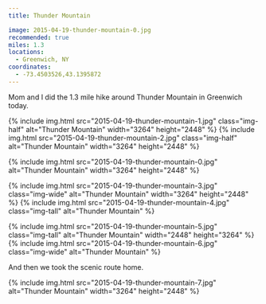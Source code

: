 ```yaml
---
title: Thunder Mountain

image: 2015-04-19-thunder-mountain-0.jpg
recommended: true
miles: 1.3
locations:
  - Greenwich, NY
coordinates:
  - -73.4503526,43.1395872
---
```


Mom and I did the 1.3 mile hike around Thunder Mountain in Greenwich today.

<div class="photos">
{% include img.html src="2015-04-19-thunder-mountain-1.jpg" class="img-half" alt="Thunder Mountain" width="3264" height="2448" %}
{% include img.html src="2015-04-19-thunder-mountain-2.jpg" class="img-half" alt="Thunder Mountain" width="3264" height="2448" %}

{% include img.html src="2015-04-19-thunder-mountain-0.jpg" alt="Thunder Mountain" width="3264" height="2448" %}

{% include img.html src="2015-04-19-thunder-mountain-3.jpg" class="img-wide" alt="Thunder Mountain" width="3264" height="2448" %} {% include img.html src="2015-04-19-thunder-mountain-4.jpg" class="img-tall" alt="Thunder Mountain" %}

{% include img.html src="2015-04-19-thunder-mountain-5.jpg" class="img-tall" alt="Thunder Mountain" width="2448" height="3264" %} {% include img.html src="2015-04-19-thunder-mountain-6.jpg" class="img-wide" alt="Thunder Mountain" %}

</div>

And then we took the scenic route home.

<div class="photos">
{% include img.html src="2015-04-19-thunder-mountain-7.jpg" alt="Thunder Mountain" width="3264" height="2448" %}
</div>
